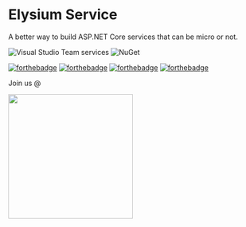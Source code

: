 # Elysium Service

A better way to build ASP.NET Core services that can be micro or not.

![Visual Studio Team services](https://img.shields.io/vso/build/elysiumlabs/28c50ec9-7531-40fd-8704-f2c618688944/1.svg?style=for-the-badge)
![NuGet](https://img.shields.io/nuget/dt/Elysium.Service.svg?style=for-the-badge)

[![forthebadge](http://forthebadge.com/images/badges/built-with-love.svg)](http://forthebadge.com)
[![forthebadge](http://forthebadge.com/images/badges/contains-cat-gifs.svg)](http://forthebadge.com)
[![forthebadge](http://forthebadge.com/images/badges/designed-in-ms-paint.svg)](http://forthebadge.com)
[![forthebadge](http://forthebadge.com/images/badges/fuck-it-ship-it.svg)](http://forthebadge.com)

Join us @ 

<a href="https://discord.gg/6qFrxRQ">
<img src="https://discordapp.com/assets/fc0b01fe10a0b8c602fb0106d8189d9b.png" width="250">
</a>
